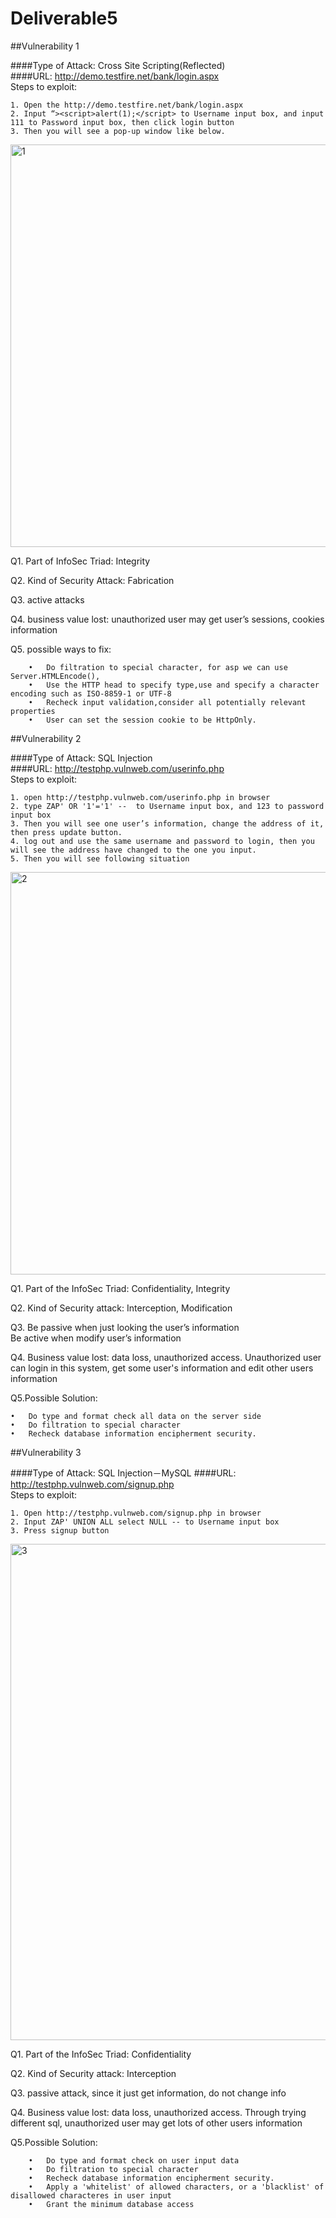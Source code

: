 # Deliverable5

##Vulnerability 1

####Type of Attack: Cross Site Scripting(Reflected)  
####URL: http://demo.testfire.net/bank/login.aspx  
Steps to exploit:  
	
 	1. Open the http://demo.testfire.net/bank/login.aspx  
	2. Input “><script>alert(1);</script> to Username input box, and input 111 to Password input box, then click login button  
	3. Then you will see a pop-up window like below.


<img width="644" alt="1" src="https://cloud.githubusercontent.com/assets/16142079/20376754/728b287a-ac57-11e6-83f0-87284efa4bb6.png"> 


Q1. Part of InfoSec Triad: Integrity

Q2. Kind of Security Attack: Fabrication

Q3. active attacks

Q4. business value lost: unauthorized user may get user’s sessions, cookies information

Q5. possible ways to fix:	
	

     	•	Do filtration to special character, for asp we can use Server.HTMLEncode(),
     	•	Use the HTTP head to specify type,use and specify a character encoding such as ISO-8859-1 or UTF-8
     	•	Recheck input validation,consider all potentially relevant properties
        •	User can set the session cookie to be HttpOnly.


##Vulnerability 2

####Type of Attack: SQL Injection  
####URL: http://testphp.vulnweb.com/userinfo.php  
Steps to exploit:

	1. open http://testphp.vulnweb.com/userinfo.php in browser
	2. type ZAP' OR '1'='1' --  to Username input box, and 123 to password input box
	3. Then you will see one user’s information, change the address of it, then press update button.
	4. log out and use the same username and password to login, then you will see the address have changed to the one you input.  
	5. Then you will see following situation
  <img width="644" alt="2" src="https://cloud.githubusercontent.com/assets/16142079/20376775/a5a945de-ac57-11e6-8974-f1a7ba670233.png">
  
Q1. Part of the InfoSec Triad:  Confidentiality, Integrity 

Q2. Kind of Security attack: Interception, Modification  

Q3. Be passive when just looking the user’s information  
    		Be active when modify user’s information  
		
Q4. Business value lost: data loss, unauthorized access. Unauthorized user can login in this system, get some user's information and edit other users information

Q5.Possible Solution:   

	•	Do type and format check all data on the server side
	•	Do filtration to special character
	•	Recheck database information encipherment security.

##Vulnerability 3


####Type of Attack: SQL Injection－MySQL
####URL: http://testphp.vulnweb.com/signup.php  
Steps to exploit:  

	1. Open http://testphp.vulnweb.com/signup.php in browser
	2. Input ZAP' UNION ALL select NULL -- to Username input box
	3. Press signup button
<img width="794" alt="3" src="https://cloud.githubusercontent.com/assets/16142079/20405679/32ceaa1e-acd8-11e6-8f92-f9d43b52e7c0.png">  

Q1. Part of the InfoSec Triad: Confidentiality  

Q2. Kind of Security attack: Interception  

Q3. passive attack, since it just get information, do not change info  

Q4. Business value lost: data loss, unauthorized access. Through trying different sql, unauthorized user may get lots of other users information   

Q5.Possible Solution:  

	    •	Do type and format check on user input data
	    •	Do filtration to special character
	    •	Recheck database information encipherment security.
	    •	Apply a 'whitelist' of allowed characters, or a 'blacklist' of disallowed characteres in user input
	    •	Grant the minimum database access
